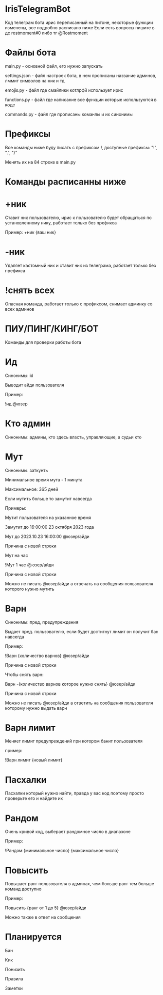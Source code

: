 # IrisTelegramBot
Код телеграм бота ирис переписанный на питоне, некоторые функции изменены, все подробно расписано ниже 
Если есть вопросы пишите в дс rostmoment#0 либо тг @Rostmoment

# Файлы бота
main.py - основной файл, его нужно запускать

settings.json - файл настроек бота, в нем прописаны название админов, лммит символов на ник и тд

emojis.py - файл где смайлики котлрфй использует ирис

functions.py - файл где написание все функции которые используются в коде

commands.py - файл где прописаны команлы и их синонимы

# Префиксы
Все команды ниже буду писать с префиксом !, доступные префиксы: "!", ".", "/"

Менять их на 84 строке в main.py
# Команды расписанны ниже
# +ник
Ставит ник пользователю, ирис к пользователю будет обращаться по установленному нику, работает только без префикса

Пример: +ник {ваш ник}

# -ник
Удаляет кастомный ник и ставит ник из телеграма, работает только без префикса

# !снять всех
Опасная команда, работает только с префиксом, снимает админку со всех админов

# ПИУ/ПИНГ/КИНГ/БОТ
Команды для проверки работы бота

# Ид
Синонимы: id

Выводит айди пользователя

Пример: 

!ид @юзер

# Кто админ
Синонимы: админы, кто здесь власть, управляющие, а судьи кто

# Мут
Синонимы: заткунть

Минимальное время мута - 1 минута

Максимальное: 365 дней

Если мутить больше то замутит навсегда

Примеры:

Мутит пользователя на указанное время

Замутит до 16:00:00 23 октября 2023 года

Мут до 2023.10.23 16:00:00 @юзер/айди

Причина с новой строки

Мут на час

!Мут 1 час @юзер/айди

Причина c новой строки

Можно не писать @юзер/айди а отвечать на сообщения пользователя которого нужно мутить

# Варн
Синонимы: пред, предупреждения

Выдает пред. пользователю, если будет достигнут лимит он получит бан навсегда

Пример:

!Варн {количество варнов} @юзер/айди

Причина с новой строки

Чтобы снять варн:

Варн -{количество варнов которое нужно снять} @юзер/айди

Причина c новой строки

Можно не писать @юзер/айди а ответить на сообщения пользователя которому нужно выдать варн

# Варн лимит 
Меняет лимит предупреждений при котором банит пользователя

пример:

!Варн лимит {новый лимит}

# Пасхалки
Пасхалки который нужно найти, правда у вас код поэтому просто проверьте его и найдите их

# Рандом
Очень кривой код, выберает рандомное число в диапазоне

Пример:

!Рандом {минимальное число} {максимальное число}

# Повысить
Повышает ранг пользователя в админах, чем больше ранг тем больше команд доступно

Пример: 

Повысить {ранг от 1 до 5} @юзер/айди

Можно также в ответ на сообщения


# Планируется
Бан

Кик

Понизить

Правила

Заметки
